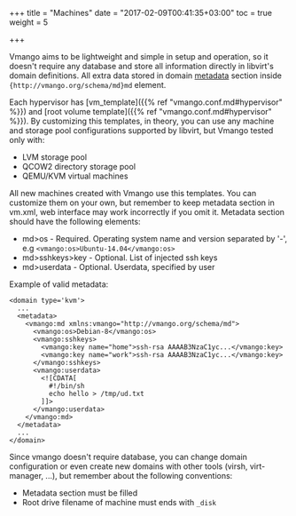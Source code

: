 +++
title = "Machines"
date = "2017-02-09T00:41:35+03:00"
toc = true
weight = 5

+++

Vmango aims to be lightweight and simple in setup and operation, so it doesn't require any database and store all information directly in libvirt's domain definitions. All extra data stored in domain [metadata](https://libvirt.org/formatdomain.html#elementsMetadata) section inside `{http://vmango.org/schema/md}md` element.

Each hypervisor has [vm_template]({{% ref "vmango.conf.md#hypervisor" %}}) and [root volume template]({{% ref "vmango.conf.md#hypervisor" %}}). By customizing this templates, in theory, you can use any machine and storage pool configurations supported by libvirt, but Vmango tested only with:

* LVM storage pool
* QCOW2 directory storage pool
* QEMU/KVM virtual machines

All new machines created with Vmango use this templates. You can customize them on your own, but remember to keep metadata section in vm.xml, web interface may work incorrectly if you omit it. Metadata section should have the following elements:

* md>os - Required. Operating system name and version separated by '-', e.g  `<vmango:os>Ubuntu-14.04</vmango:os>`
* md>sshkeys>key - Optional. List of injected ssh keys
* md>userdata - Optional. Userdata, specified by user

Example of valid metadata:

    <domain type='kvm'>
      ...
      <metadata>
        <vmango:md xmlns:vmango="http://vmango.org/schema/md">
          <vmango:os>Debian-8</vmango:os>
          <vmango:sshkeys>
            <vmango:key name="home">ssh-rsa AAAAB3NzaC1yc...</vmango:key>
            <vmango:key name="work">ssh-rsa AAAAB3NzaC1yc...</vmango:key>
          </vmango:sshkeys>
          <vmango:userdata>
            <![CDATA[
              #!/bin/sh
              echo hello > /tmp/ud.txt
            ]]>
          </vmango:userdata>
        </vmango:md>
      </metadata>
      ...
    </domain>


Since vmango doesn't require database, you can change domain configuration or even create new domains with other tools (virsh, virt-manager, ...), but remember about the following conventions:

* Metadata section must be filled
* Root drive filename of machine must ends with `_disk`
